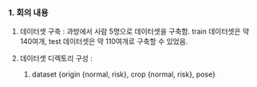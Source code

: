 ### 1. 회의 내용

1. 데이터셋 구축 : 과방에서 사람 5명으로 데이터셋을 구축함. train 데이터셋은 약 140여개, test 데이터셋은 약 110여개로 구축할 수 있었음. 

2. 데이터셋 디렉토리 구성 :
    1. dataset {origin {normal, risk}, crop {normal, risk}, pose}